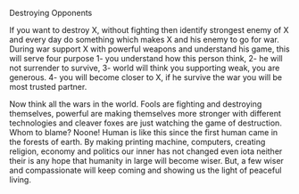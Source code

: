 Destroying Opponents

If you want to destroy X, without fighting then identify strongest enemy of X and every day do something which makes X and his enemy to go for war. During war support X with powerful weapons and understand his game, this will serve four purpose 1- you understand how this person think, 2- he will not surrender to survive, 3- world will think you supporting weak, you are generous. 4- you will become closer to X, if he survive the war you will be most trusted partner.

Now think all the wars in the world. Fools are fighting and destroying themselves, powerful are making themselves more stronger with different technologies and cleaver foxes are just watching the game of destruction. Whom to blame? Noone! Human is like this since the first human came in the forests of earth. By making printing machine, computers, creating religion, economy and politics our inner has not changed even iota neither their is any hope that humanity in large will become wiser. But, a few wiser and compassionate will keep coming and showing us the light of peaceful living.
